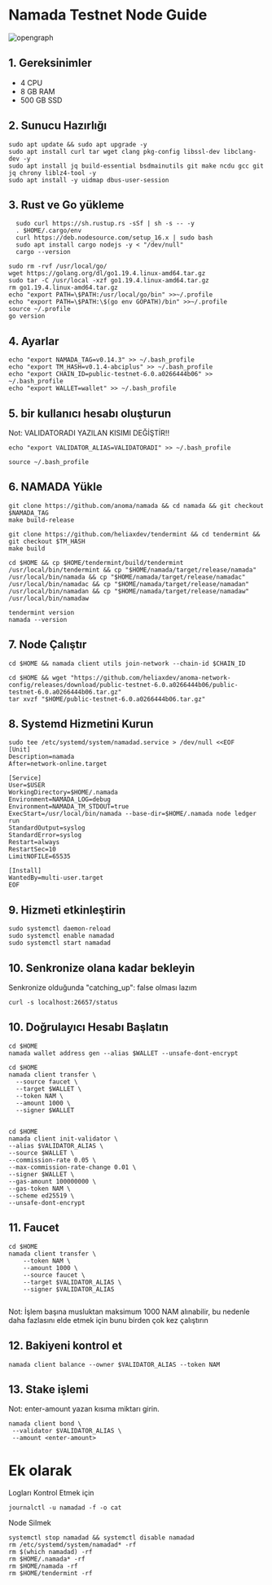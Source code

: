 # Namada Testnet Node Guide
![opengraph](https://user-images.githubusercontent.com/82613690/225137742-6d599592-9773-45c0-b9b5-09240b082d40.jpg)

## 1. Gereksinimler
- 4 CPU
- 8 GB RAM
- 500 GB SSD

## 2. Sunucu Hazırlığı
```
sudo apt update && sudo apt upgrade -y
sudo apt install curl tar wget clang pkg-config libssl-dev libclang-dev -y
sudo apt install jq build-essential bsdmainutils git make ncdu gcc git jq chrony liblz4-tool -y
sudo apt install -y uidmap dbus-user-session

```

## 3. Rust ve Go yükleme
```
  sudo curl https://sh.rustup.rs -sSf | sh -s -- -y
  . $HOME/.cargo/env
  curl https://deb.nodesource.com/setup_16.x | sudo bash
  sudo apt install cargo nodejs -y < "/dev/null"
  cargo --version
```
```
sudo rm -rvf /usr/local/go/
wget https://golang.org/dl/go1.19.4.linux-amd64.tar.gz
sudo tar -C /usr/local -xzf go1.19.4.linux-amd64.tar.gz
rm go1.19.4.linux-amd64.tar.gz
echo "export PATH=\$PATH:/usr/local/go/bin" >>~/.profile
echo "export PATH=\$PATH:\$(go env GOPATH)/bin" >>~/.profile
source ~/.profile
go version

```
## 4. Ayarlar
```
echo "export NAMADA_TAG=v0.14.3" >> ~/.bash_profile
echo "export TM_HASH=v0.1.4-abciplus" >> ~/.bash_profile
echo "export CHAIN_ID=public-testnet-6.0.a0266444b06" >> ~/.bash_profile
echo "export WALLET=wallet" >> ~/.bash_profile

```

## 5. bir kullanıcı hesabı oluşturun

Not: VALIDATORADI YAZILAN KISIMI DEĞİŞTİR!!
```
echo "export VALIDATOR_ALIAS=VALIDATORADI" >> ~/.bash_profile 
```
```
source ~/.bash_profile
```

## 6. NAMADA Yükle
```
git clone https://github.com/anoma/namada && cd namada && git checkout $NAMADA_TAG
make build-release
```
```
git clone https://github.com/heliaxdev/tendermint && cd tendermint && git checkout $TM_HASH
make build
```
```
cd $HOME && cp $HOME/tendermint/build/tendermint  /usr/local/bin/tendermint && cp "$HOME/namada/target/release/namada" /usr/local/bin/namada && cp "$HOME/namada/target/release/namadac" /usr/local/bin/namadac && cp "$HOME/namada/target/release/namadan" /usr/local/bin/namadan && cp "$HOME/namada/target/release/namadaw" /usr/local/bin/namadaw
```

```
tendermint version
namada --version
```
## 7. Node Çalıştır
```
cd $HOME && namada client utils join-network --chain-id $CHAIN_ID
```
```
cd $HOME && wget "https://github.com/heliaxdev/anoma-network-config/releases/download/public-testnet-6.0.a0266444b06/public-testnet-6.0.a0266444b06.tar.gz"
tar xvzf "$HOME/public-testnet-6.0.a0266444b06.tar.gz"
```

## 8. Systemd Hizmetini Kurun
```
sudo tee /etc/systemd/system/namadad.service > /dev/null <<EOF
[Unit]
Description=namada
After=network-online.target

[Service]
User=$USER
WorkingDirectory=$HOME/.namada
Environment=NAMADA_LOG=debug
Environment=NAMADA_TM_STDOUT=true
ExecStart=/usr/local/bin/namada --base-dir=$HOME/.namada node ledger run 
StandardOutput=syslog
StandardError=syslog
Restart=always
RestartSec=10
LimitNOFILE=65535

[Install]
WantedBy=multi-user.target
EOF
```

## 9. Hizmeti etkinleştirin
```
sudo systemctl daemon-reload
sudo systemctl enable namadad
sudo systemctl start namadad
```

## 10. Senkronize olana kadar bekleyin
Senkronize olduğunda "catching_up": false olması lazım
```
curl -s localhost:26657/status
```

## 10. Doğrulayıcı Hesabı Başlatın
```
cd $HOME
namada wallet address gen --alias $WALLET --unsafe-dont-encrypt
```
```
cd $HOME
namada client transfer \
  --source faucet \
  --target $WALLET \
  --token NAM \
  --amount 1000 \
  --signer $WALLET
   
 ```

```
cd $HOME
namada client init-validator \
--alias $VALIDATOR_ALIAS \
--source $WALLET \
--commission-rate 0.05 \
--max-commission-rate-change 0.01 \
--signer $WALLET \
--gas-amount 100000000 \
--gas-token NAM \
--scheme ed25519 \
--unsafe-dont-encrypt
```

## 11. Faucet

```
cd $HOME
namada client transfer \
    --token NAM \
    --amount 1000 \
    --source faucet \
    --target $VALIDATOR_ALIAS \
    --signer $VALIDATOR_ALIAS
   
 ```
 Not: İşlem başına musluktan maksimum 1000 NAM alınabilir, bu nedenle daha fazlasını elde etmek için bunu birden çok kez çalıştırın
 
 ## 12. Bakiyeni kontrol et
 ```
 namada client balance --owner $VALIDATOR_ALIAS --token NAM
 ```
 ## 13. Stake işlemi
 Not: enter-amount yazan kısıma miktarı girin.
 ```
 namada client bond \
  --validator $VALIDATOR_ALIAS \
  --amount <enter-amount>
  ```
  
 # Ek olarak
 Logları Kontrol Etmek için
 ```
 journalctl -u namadad -f -o cat
 ```
  
  Node Silmek
 ```
systemctl stop namadad && systemctl disable namadad
rm /etc/systemd/system/namadad* -rf
rm $(which namadad) -rf
rm $HOME/.namada* -rf
rm $HOME/namada -rf
rm $HOME/tendermint -rf
 ``` 
 
